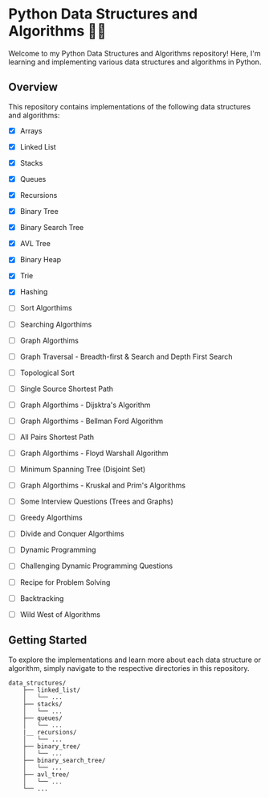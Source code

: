 # Python Data Structures and Algorithms 🐍💡

Welcome to my Python Data Structures and Algorithms repository! Here, I'm learning and implementing various data structures and algorithms in Python.

## Overview

This repository contains implementations of the following data structures and algorithms:

- [x] Arrays
- [x] Linked List
- [x] Stacks
- [x] Queues
- [x] Recursions
- [x] Binary Tree
- [x] Binary Search Tree
- [x] AVL Tree
- [x] Binary Heap
- [x] Trie
- [x] Hashing
- [ ] Sort Algorthims
- [ ] Searching Algorthims
- [ ] Graph Algorthims
- [ ] Graph Traversal - Breadth-first & Search and Depth First Search
- [ ] Topological Sort
- [ ] Single Source Shortest Path
- [ ] Graph Algorthims - Dijsktra's Algorithm
- [ ] Graph Algorthims - Bellman Ford Algorithm
- [ ] All Pairs Shortest Path
- [ ] Graph Algorthims - Floyd Warshall Algorithm
- [ ] Minimum Spanning Tree (Disjoint Set)
- [ ] Graph Algorthims - Kruskal and Prim's Algorithms

- [ ] Some Interview Questions (Trees and Graphs)

- [ ] Greedy Algorthims
- [ ] Divide and Conquer Algorthims
- [ ] Dynamic Programming

- [ ] Challenging Dynamic Programming Questions
- [ ] Recipe for Problem Solving

- [ ] Backtracking
- [ ] Wild West of Algorithms

## Getting Started

To explore the implementations and learn more about each data structure or algorithm, simply navigate to the respective directories in this repository.

```plaintext
data_structures/
    ├── linked_list/
    │   └── ...
    ├── stacks/
    │   └── ...
    ├── queues/
    │   └── ...
    |__ recursions/
    │   └── ...
    ├── binary_tree/
    │   └── ...
    ├── binary_search_tree/
    │   └── ...
    ├── avl_tree/
    │   └── ...
    └── ...
```
